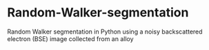 # Random-Walker-segmentation
Random Walker segmentation in Python using a noisy backscattered electron (BSE) image collected from an alloy
